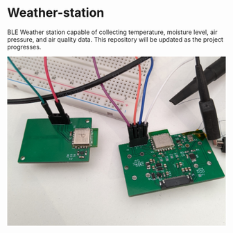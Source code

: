 # Weather-station
BLE Weather station capable of collecting temperature, moisture level, air pressure, and air quality data.
This repository will be updated as the project progresses. <br/>

![periph_and_central](images/periph_and_central.jpg) 
